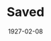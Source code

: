 ---
title: Saved
date: 1927-02-08
opening_date: 1927-02-08
closing_date: 1927-02-09
layout: productions
playbill:
Theatre: Theatre Jacksonville
cast:
- Mrs. Saunders: Charlotte Bowden Perry
- Sue Tremaine: Dore' Beauchamp-Nobbs
- Mrs. Bostick: Elizabeth Palmer Tyler
- Miss Minnie Tremaine: Estelle L. Muriel
- Miss Emily Tremaine: Marie L. Ford
- Miss Zilla Birdsong: Zide F. Broward
crew:
- Director: Tracy L'Engle
- Scenery: Anne C. Lalor
- Lighting: Martha Race
- Props:
  - Carolyn Bisbee
  - Mrs. M. Moss
understudies:
orchestra:
---